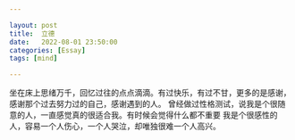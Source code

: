 ```yaml
---

layout: post
title:  立德
date:   2022-08-01 23:50:00
categories: [Essay]
tags: [mind]

---
```


坐在床上思绪万千，回忆过往的点点滴滴。有过快乐，有过不甘，更多的是感谢，感谢那个过去努力过的自己，感谢遇到的人。
曾经做过性格测试，说我是个很随意的人，一直感觉真的很适合我。有时候会觉得什么都不重要
我是个很感性的人，容易一个人伤心，一个人哭泣，却唯独很难一个人高兴。